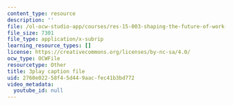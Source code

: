 ```yaml
---
content_type: resource
description: ''
file: /ol-ocw-studio-app/courses/res-15-003-shaping-the-future-of-work-15-662x-spring-2016/2760e02258f45d449aacfec41b3bd772_l-bSkqJ6ytE.vtt
file_size: 7301
file_type: application/x-subrip
learning_resource_types: []
license: https://creativecommons.org/licenses/by-nc-sa/4.0/
ocw_type: OCWFile
resourcetype: Other
title: 3play caption file
uid: 2760e022-58f4-5d44-9aac-fec41b3bd772
video_metadata:
  youtube_id: null
---
```

